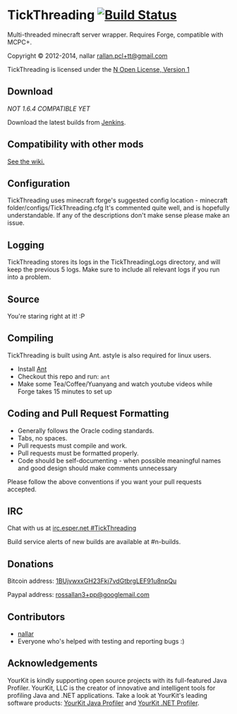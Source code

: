 TickThreading [![Build Status](http://nallar.me/buildservice/job/TickThreading-1.6.4/badge/icon)](http://nallar.me/buildservice/job/TickThreading-1.6.4/)
==========
Multi-threaded minecraft server wrapper. Requires Forge, compatible with MCPC+.

Copyright &copy; 2012-2014, nallar <rallan.pcl+tt@gmail.com>

TickThreading is licensed under the [N Open License, Version 1][License]

Download
-----
*NOT 1.6.4 COMPATIBLE YET*

Download the latest builds from [Jenkins].

Compatibility with other mods
-----
[See the wiki.](https://github.com/nallar/TickThreading/wiki/Mod-Compatibility)

Configuration
-----
TickThreading uses minecraft forge's suggested config location - minecraft folder/configs/TickThreading.cfg
It's commented quite well, and is hopefully understandable. If any of the descriptions don't make sense please make an issue.

Logging
-----
TickThreading stores its logs in the TickThreadingLogs directory, and will keep the previous 5 logs.
Make sure to include all relevant logs if you run into a problem.

Source
------
You're staring right at it! :P

Compiling
---------
TickThreading is built using Ant. astyle is also required for linux users.

* Install [Ant](http://ant.apache.org/)
* Checkout this repo and run: `ant`
* Make some Tea/Coffee/Yuanyang and watch youtube videos while Forge takes 15 minutes to set up

Coding and Pull Request Formatting
----------------------------------
* Generally follows the Oracle coding standards.
* Tabs, no spaces.
* Pull requests must compile and work.
* Pull requests must be formatted properly.
* Code should be self-documenting - when possible meaningful names and good design should make comments unnecessary

Please follow the above conventions if you want your pull requests accepted.

IRC
----------------------------------

Chat with us at [irc.esper.net #TickThreading](irc://irc.esper.net/TickThreading)

Build service alerts of new builds are available at #n-builds.

Donations
----------------------------------

Bitcoin address: [1BUjvwxxGH23Fkj7vdGtbrgLEF91u8npQu](bitcoin:1BUjvwxxGH23Fkj7vdGtbrgLEF91u8npQu)

Paypal address: rossallan3+pp@googlemail.com

Contributors
----------------------------------

* [nallar](https://github.com/nallar/ "Ross Allan")
* Everyone who's helped with testing and reporting bugs :)

Acknowledgements
----------------------------------

YourKit is kindly supporting open source projects with its full-featured Java Profiler. YourKit, LLC is the creator of innovative and intelligent tools for profiling Java and .NET applications. Take a look at YourKit's leading software products: [YourKit Java Profiler](http://www.yourkit.com/java/profiler/index.jsp) and [YourKit .NET Profiler](http://www.yourkit.com/.net/profiler/index.jsp).

[License]: http://nallar.me/licenses/n-open-license-v1.txt
[Jenkins]: http://nallar.me/buildservice
